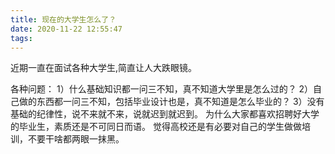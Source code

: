```yaml
---
title: 现在的大学生怎么了？
date: 2020-11-22 12:55:47
tags:
---
```


近期一直在面试各种大学生,简直让人大跌眼镜。

各种问题：
1）什么基础知识都一问三不知，真不知道大学里是怎么过的？
2）自己做的东西都一问三不知，包括毕业设计也是，真不知道是怎么毕业的？
3）没有基础的纪律性，说不来就不来，说就迟到就迟到。
为什么大家都喜欢招聘好大学的毕业生，素质还是不可同日而语。
觉得高校还是有必要对自己的学生做做培训，不要干啥都两眼一抹黑。

